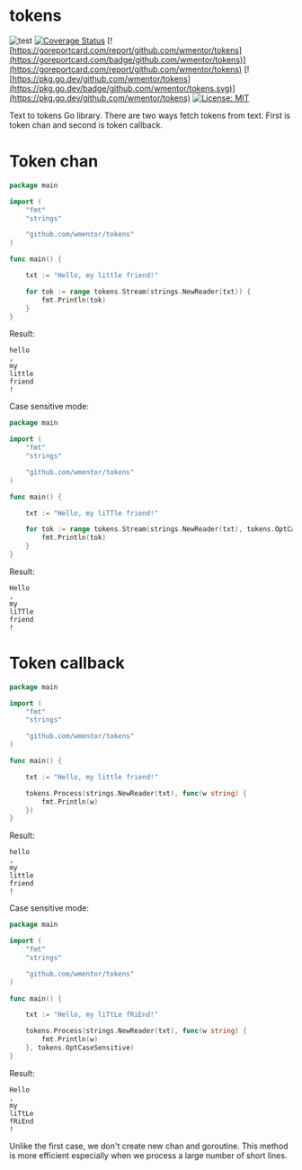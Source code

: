 # tokens

![test](https://github.com/wmentor/tokens/workflows/test/badge.svg)
[![Coverage Status](https://coveralls.io/repos/github/wmentor/tokens/badge.svg?branch=master&v=1.0.4)](https://coveralls.io/github/wmentor/tokens?branch=master)
[![https://goreportcard.com/report/github.com/wmentor/tokens](https://goreportcard.com/badge/github.com/wmentor/tokens)](https://goreportcard.com/report/github.com/wmentor/tokens)
[![https://pkg.go.dev/github.com/wmentor/tokens](https://pkg.go.dev/badge/github.com/wmentor/tokens.svg)](https://pkg.go.dev/github.com/wmentor/tokens)
[![License: MIT](https://img.shields.io/badge/License-MIT-yellow.svg)](https://opensource.org/licenses/MIT)

Text to tokens Go library. There are two ways fetch tokens from text. First is token chan and second is token callback.

# Token chan

```go
package main

import (
	"fmt"
	"strings"

	"github.com/wmentor/tokens"
)

func main() {

	txt := "Hello, my little friend!"

	for tok := range tokens.Stream(strings.NewReader(txt)) {
		fmt.Println(tok)
	}
}
```

Result:

```
hello
,
my
little
friend
!
```

Case sensitive mode:

```go
package main

import (
	"fmt"
	"strings"

	"github.com/wmentor/tokens"
)

func main() {

	txt := "Hello, my liTTle friend!"

	for tok := range tokens.Stream(strings.NewReader(txt), tokens.OptCaseSensitive) {
		fmt.Println(tok)
	}
}
```

Result:

```
Hello
,
my
liTTle
friend
!
```

# Token callback

```go
package main

import (
	"fmt"
	"strings"

	"github.com/wmentor/tokens"
)

func main() {

	txt := "Hello, my little friend!"

	tokens.Process(strings.NewReader(txt), func(w string) {
		fmt.Println(w)
	})
}
```

Result:

```
hello
,
my
little
friend
!
```

Case sensitive mode:

```go
package main

import (
	"fmt"
	"strings"

	"github.com/wmentor/tokens"
)

func main() {

	txt := "Hello, my liTtLe fRiEnd!"

	tokens.Process(strings.NewReader(txt), func(w string) {
		fmt.Println(w)
	}, tokens.OptCaseSensitive)
}
```

Result:

```
Hello
,
my
liTtLe
fRiEnd
!
```

Unlike the first case, we don't create new chan and goroutine. This method is more efficient especially when we process a large number of short lines.

